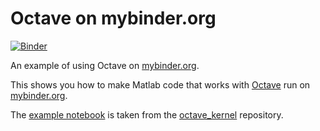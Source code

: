 # Octave on mybinder.org

[![Binder](https://mybinder.org/badge_logo.svg)](https://mybinder.org/v2/gh/elswit/otp-binder.git/HEAD?labpath=index.ipynb)

An example of using Octave on [mybinder.org](https://mybinder.org/).

This shows you how to make Matlab code that works with [Octave](https://www.gnu.org/software/octave/) run on [mybinder.org](https://mybinder.org/).

The [example notebook](index.ipynb) is taken from the [octave_kernel](https://github.com/Calysto/octave_kernel) repository.
